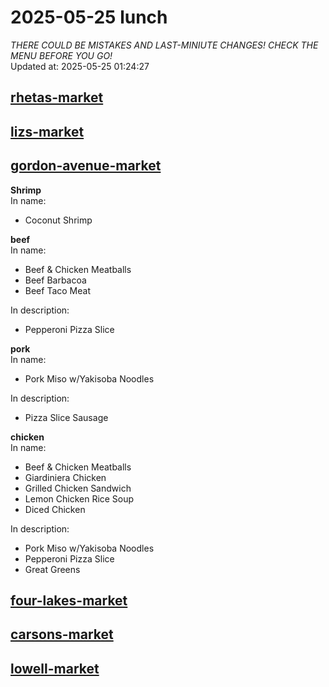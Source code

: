 # 2025-05-25 lunch  
*THERE COULD BE MISTAKES AND LAST-MINIUTE CHANGES! CHECK THE MENU BEFORE YOU GO!*  
Updated at: 2025-05-25 01:24:27  
## [rhetas-market](https://wisc-housingdining.nutrislice.com/menu/rhetas-market/lunch/2025-05-25)  
## [lizs-market](https://wisc-housingdining.nutrislice.com/menu/lizs-market/lunch/2025-05-25)  
## [gordon-avenue-market](https://wisc-housingdining.nutrislice.com/menu/gordon-avenue-market/lunch/2025-05-25)  
**Shrimp**  
In name:   
 - Coconut Shrimp  
  
**beef**  
In name:   
 - Beef & Chicken Meatballs  
 - Beef Barbacoa  
 - Beef Taco Meat  
  
In description:   
 - Pepperoni Pizza Slice  
  
**pork**  
In name:   
 - Pork Miso w/Yakisoba Noodles  
  
In description:   
 - Pizza Slice Sausage  
  
**chicken**  
In name:   
 - Beef & Chicken Meatballs  
 - Giardiniera Chicken  
 - Grilled Chicken Sandwich  
 - Lemon Chicken Rice Soup  
 - Diced Chicken  
  
In description:   
 - Pork Miso w/Yakisoba Noodles  
 - Pepperoni Pizza Slice  
 - Great Greens  
  
## [four-lakes-market](https://wisc-housingdining.nutrislice.com/menu/four-lakes-market/lunch/2025-05-25)  
## [carsons-market](https://wisc-housingdining.nutrislice.com/menu/carsons-market/lunch/2025-05-25)  
## [lowell-market](https://wisc-housingdining.nutrislice.com/menu/lowell-market/lunch/2025-05-25)  
  

